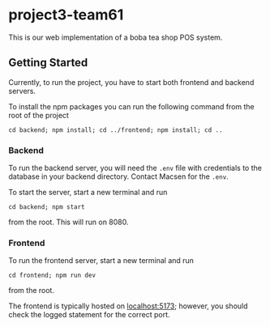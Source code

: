 # project3-team61

This is our web implementation of a boba tea shop POS system.

## Getting Started

Currently, to run the project, you have to start both frontend and backend servers.

To install the npm packages you can run the following command from the root of the project
```
cd backend; npm install; cd ../frontend; npm install; cd ..
```

### Backend

To run the backend server, you will need the `.env` file with credentials to the database in your backend directory.
Contact Macsen for the `.env`.

To start the server, start a new terminal and run
```
cd backend; npm start
```
from the root.
This will run on 8080.

### Frontend

To run the frontend server, start a new terminal and run
```
cd frontend; npm run dev
```
from the root.

The frontend is typically hosted on [localhost:5173](http://localhost:5173); however,
    you should check the logged statement for the correct port.
